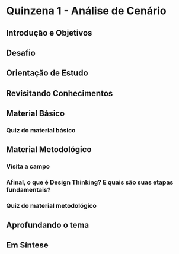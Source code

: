 # Quinzena 1 - Análise de Cenário

## Introdução e Objetivos
## Desafio
## Orientação de Estudo
## Revisitando Conhecimentos
## Material Básico
### Quiz do material básico


## Material Metodológico
### Visita a campo
### Afinal, o que é Design Thinking? E quais são suas etapas fundamentais?
### Quiz do material metodológico


## Aprofundando o tema

## Em Síntese